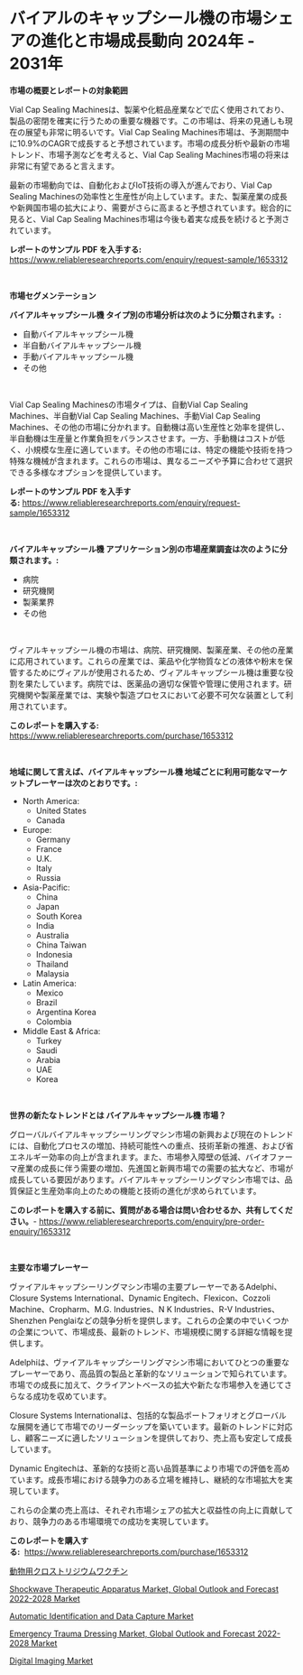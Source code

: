 <p><h1>バイアルのキャップシール機の市場シェアの進化と市場成長動向 2024年 - 2031年</h1></p><p><strong>市場の概要とレポートの対象範囲</strong></p>
<p><p>Vial Cap Sealing Machinesは、製薬や化粧品産業などで広く使用されており、製品の密閉を確実に行うための重要な機器です。この市場は、将来の見通しも現在の展望も非常に明るいです。Vial Cap Sealing Machines市場は、予測期間中に10.9%のCAGRで成長すると予想されています。市場の成長分析や最新の市場トレンド、市場予測などを考えると、Vial Cap Sealing Machines市場の将来は非常に有望であると言えます。</p><p>最新の市場動向では、自動化およびIoT技術の導入が進んでおり、Vial Cap Sealing Machinesの効率性と生産性が向上しています。また、製薬産業の成長や新興国市場の拡大により、需要がさらに高まると予想されています。総合的に見ると、Vial Cap Sealing Machines市場は今後も着実な成長を続けると予測されています。</p></p>
<p><strong>レポートのサンプル PDF を入手する:</strong> <a href="https://www.reliableresearchreports.com/enquiry/request-sample/1653312">https://www.reliableresearchreports.com/enquiry/request-sample/1653312</a></p>
<p>&nbsp;</p>
<p><strong>市場セグメンテーション</strong></p>
<p><strong>バイアルキャップシール機 タイプ別の市場分析は次のように分類されます。:</strong></p>
<p><ul><li>自動バイアルキャップシール機</li><li>半自動バイアルキャップシール機</li><li>手動バイアルキャップシール機</li><li>その他</li></ul></p>
<p>&nbsp;</p>
<p><p>Vial Cap Sealing Machinesの市場タイプは、自動Vial Cap Sealing Machines、半自動Vial Cap Sealing Machines、手動Vial Cap Sealing Machines、その他の市場に分かれます。自動機は高い生産性と効率を提供し、半自動機は生産量と作業負担をバランスさせます。一方、手動機はコストが低く、小規模な生産に適しています。その他の市場には、特定の機能や技術を持つ特殊な機械が含まれます。これらの市場は、異なるニーズや予算に合わせて選択できる多様なオプションを提供しています。</p></p>
<p><strong>レポートのサンプル PDF を入手する:</strong>&nbsp;<a href="https://www.reliableresearchreports.com/enquiry/request-sample/1653312">https://www.reliableresearchreports.com/enquiry/request-sample/1653312</a></p>
<p>&nbsp;</p>
<p><strong> バイアルキャップシール機 アプリケーション別の市場産業調査は次のように分類されます。:</strong></p>
<p><ul><li>病院</li><li>研究機関</li><li>製薬業界</li><li>その他</li></ul></p>
<p>&nbsp;</p>
<p><p>ヴィアルキャップシール機の市場は、病院、研究機関、製薬産業、その他の産業に応用されています。これらの産業では、薬品や化学物質などの液体や粉末を保管するためにヴィアルが使用されるため、ヴィアルキャップシール機は重要な役割を果たしています。病院では、医薬品の適切な保管や管理に使用されます。研究機関や製薬産業では、実験や製造プロセスにおいて必要不可欠な装置として利用されています。</p></p>
<p><strong>このレポートを購入する:</strong>&nbsp; <a href="https://www.reliableresearchreports.com/purchase/1653312">https://www.reliableresearchreports.com/purchase/1653312</a></p>
<p>&nbsp;</p>
<p><strong>地域に関して言えば、バイアルキャップシール機 地域ごとに利用可能なマーケットプレーヤーは次のとおりです。:</strong></p>
<p><ul>
    <li>
        North America:
        <ul>
            <li>United States</li>
            <li>Canada</li>
        </ul>
    </li>
    <li>
        Europe:
        <ul>
            <li>Germany</li>
            <li>France</li>
            <li>U.K.</li>
            <li>Italy</li>
            <li>Russia</li>
        </ul>
    </li>
    <li>
        Asia-Pacific:
        <ul>
            <li>China</li>
            <li>Japan</li>
            <li>South Korea</li>
            <li>India</li>
            <li>Australia</li>
            <li>China Taiwan</li>
            <li>Indonesia</li>
            <li>Thailand</li>
            <li>Malaysia</li>
        </ul>
    </li>
    <li>
        Latin America:
        <ul>
            <li>Mexico</li>
            <li>Brazil</li>
            <li>Argentina Korea</li>
            <li>Colombia</li>
        </ul>
    </li>
    <li>
        Middle East & Africa:
        <ul>
            <li>Turkey</li>
            <li>Saudi</li>
            <li>Arabia</li>
            <li>UAE</li>
            <li>Korea</li>
        </ul>
    </li>
    </ul></p>
<p>&nbsp;</p>
<p><strong>世界の新たなトレンドとは バイアルキャップシール機 市場？</strong></p>
<p><p>グローバルバイアルキャップシーリングマシン市場の新興および現在のトレンドには、自動化プロセスの増加、持続可能性への重点、技術革新の推進、および省エネルギー効率の向上が含まれます。また、市場参入障壁の低減、バイオファーマ産業の成長に伴う需要の増加、先進国と新興市場での需要の拡大など、市場が成長している要因があります。バイアルキャップシーリングマシン市場では、品質保証と生産効率向上のための機能と技術の進化が求められています。</p></p>
<p><strong>このレポートを購入する前に、質問がある場合は問い合わせるか、共有してください。</strong>- <a href="https://www.reliableresearchreports.com/enquiry/pre-order-enquiry/1653312">https://www.reliableresearchreports.com/enquiry/pre-order-enquiry/1653312</a></p>
<p>&nbsp;</p>
<p><strong>主要な市場プレーヤー</strong></p>
<p><p>ヴァイアルキャップシーリングマシン市場の主要プレーヤーであるAdelphi、Closure Systems International、Dynamic Engitech、Flexicon、Cozzoli Machine、Cropharm、M.G. Industries、N K Industries、R-V Industries、Shenzhen Penglaiなどの競争分析を提供します。これらの企業の中でいくつかの企業について、市場成長、最新のトレンド、市場規模に関する詳細な情報を提供します。</p><p>Adelphiは、ヴァイアルキャップシーリングマシン市場においてひとつの重要なプレーヤーであり、高品質の製品と革新的なソリューションで知られています。市場での成長に加えて、クライアントベースの拡大や新たな市場参入を通じてさらなる成功を収めています。</p><p>Closure Systems Internationalは、包括的な製品ポートフォリオとグローバルな展開を通じて市場でのリーダーシップを築いています。最新のトレンドに対応し、顧客ニーズに適したソリューションを提供しており、売上高も安定して成長しています。</p><p>Dynamic Engitechは、革新的な技術と高い品質基準により市場での評価を高めています。成長市場における競争力のある立場を維持し、継続的な市場拡大を実現しています。</p><p>これらの企業の売上高は、それぞれ市場シェアの拡大と収益性の向上に貢献しており、競争力のある市場環境での成功を実現しています。</p></p>
<p><strong>このレポートを購入する:</strong>&nbsp;&nbsp;<a href="https://www.reliableresearchreports.com/purchase/1653312">https://www.reliableresearchreports.com/purchase/1653312</a></p>
<p><p><a href="https://github.com/Sophiaard2003/Market-Research-Report-List-1/blob/main/192499410753.md">動物用クロストリジウムワクチン</a></p><p><a href="https://www.linkedin.com/pulse/shockwave-therapeutic-apparatus-market-global-outlook-forecast-b0uae?trackingId=TqJZRiZZj4%2FoPMNDos050g%3D%3D">Shockwave Therapeutic Apparatus Market, Global Outlook and Forecast 2022-2028 Market</a></p><p><a href="https://github.com/okotobwrhuteie/Market-Research-Report-List-1/blob/main/automatic-identification-and-data-capture-market.md">Automatic Identification and Data Capture Market</a></p><p><a href="https://www.linkedin.com/pulse/emergency-trauma-dressing-market-global-outlook-forecast-2022-2028-rfwue?trackingId=1rljJYAbnBz2%2FgB4MrquAg%3D%3D">Emergency Trauma Dressing Market, Global Outlook and Forecast 2022-2028 Market</a></p><p><a href="https://github.com/castoriffic/Market-Research-Report-List-3/blob/main/digital-imaging-market.md">Digital Imaging Market</a></p></p>